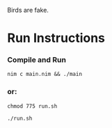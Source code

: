Birds are fake.

# Run Instructions

### Compile and Run

`nim c main.nim && ./main`

### or:

`chmod 775 run.sh`

`./run.sh`